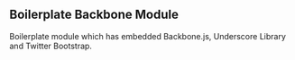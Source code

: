 ## Boilerplate Backbone Module

Boilerplate module which has embedded Backbone.js, Underscore Library and Twitter Bootstrap. 
